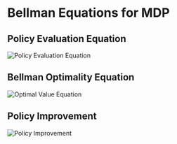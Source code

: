 # Bellman Equations for MDP

## Policy Evaluation Equation

![Policy Evaluation Equation](https://latex.codecogs.com/svg.image?v_\pi(s)%20=%20\sum_a%20\pi(a|s)%20\sum_{s'}%20p(s'|s,a)%20[r%20+%20\gamma%20v_\pi(s')] "Policy Evaluation")

## Bellman Optimality Equation

![Optimal Value Equation](https://latex.codecogs.com/svg.image?v_*(s)%20=%20\max_a%20\sum_{s'}%20p(s'|s,a)%20[r%20+%20\gamma%20v_*(s')] "Optimal Value")

## Policy Improvement

![Policy Improvement](https://latex.codecogs.com/svg.image?\pi_*(s)%20=%20\arg\max_a%20\sum_{s'}%20p(s'|s,a)%20[r%20+%20\gamma%20v_*(s')] "Policy Improvement")
